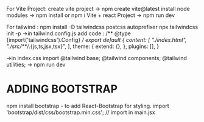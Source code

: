 For Vite Project:
create vite project  -> npm create vite@latest
install node modules -> npm install  or  npm i
Vite + react Project -> npm run dev   

For tailwind :
npm install -D tailwindcss postcss autoprefixer
npx tailwindcss init -p
->in tailwind.config.js add code :
            /** @type {import('tailwindcss').Config} */
            export default {
            content: [
                "./index.html",
                "./src/**/*.{js,ts,jsx,tsx}",
            ],
            theme: {
                extend: {},
            },
            plugins: [],
            }

->in index.css import
        @tailwind base;
        @tailwind components;
        @tailwind utilities;
-> npm run dev 


# ADDING BOOTSTRAP
npm install bootstrap - to add React-Bootstrap for styling.
import 'bootstrap/dist/css/bootstrap.min.css';      // import in main.jsx
